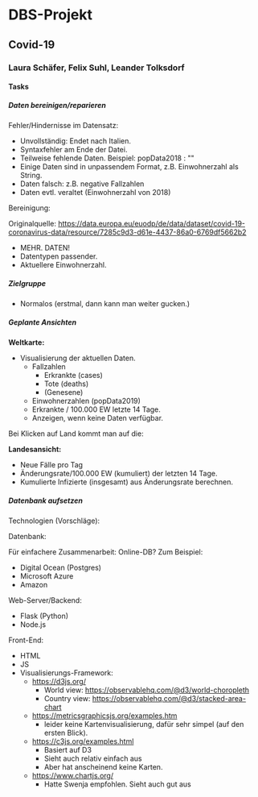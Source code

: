 # DBS-Projekt

## Covid-19

### Laura Schäfer, Felix Suhl, Leander Tolksdorf

#### Tasks

##### Daten bereinigen/reparieren

Fehler/Hindernisse im Datensatz:

- Unvollständig: Endet nach Italien.
- Syntaxfehler am Ende der Datei.
- Teilweise fehlende Daten. Beispiel: popData2018 : ""
- Einige Daten sind in unpassendem Format, z.B. Einwohnerzahl als String.
- Daten falsch: z.B. negative Fallzahlen
- Daten evtl. veraltet (Einwohnerzahl von 2018)

Bereinigung:

Originalquelle: https://data.europa.eu/euodp/de/data/dataset/covid-19-coronavirus-data/resource/7285c9d3-d61e-4437-86a0-6769df5662b2

- MEHR. DATEN!
- Datentypen passender.
- Aktuellere Einwohnerzahl.

##### Zielgruppe

- Normalos (erstmal, dann kann man weiter gucken.)

##### Geplante Ansichten

**Weltkarte:**

- Visualisierung der aktuellen Daten.
  - Fallzahlen
    - Erkrankte (cases)
    - Tote (deaths)
    - (Genesene)
  - Einwohnerzahlen (popData2019)
  - Erkrankte / 100.000 EW letzte 14 Tage.
  - Anzeigen, wenn keine Daten verfügbar.

Bei Klicken auf Land kommt man auf die:

**Landesansicht:**

- Neue Fälle pro Tag
- Änderungsrate/100.000 EW (kumuliert) der letzten 14 Tage.
- Kumulierte Infizierte (insgesamt) aus Änderungsrate berechnen.

##### Datenbank aufsetzen

Technologien (Vorschläge):

Datenbank:

Für einfachere Zusammenarbeit: Online-DB? Zum Beispiel:
- Digital Ocean (Postgres)
- Microsoft Azure
- Amazon

Web-Server/Backend:
- Flask (Python)
- Node.js

Front-End:
- HTML
- JS
- Visualisierungs-Framework:
  - https://d3js.org/
    - World view: https://observablehq.com/@d3/world-choropleth
    - Country view: https://observablehq.com/@d3/stacked-area-chart
  - https://metricsgraphicsjs.org/examples.htm
    - leider keine Kartenvisualisierung, dafür sehr simpel (auf den ersten Blick).
  - https://c3js.org/examples.html
    - Basiert auf D3
    - Sieht auch relativ einfach aus
    - Aber hat anscheinend keine Karten.
  - https://www.chartjs.org/
    - Hatte Swenja empfohlen. Sieht auch gut aus

